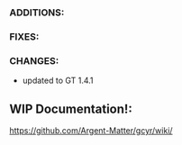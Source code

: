 ### ADDITIONS:

### FIXES:

### CHANGES:
- updated to GT 1.4.1

## WIP Documentation!:

https://github.com/Argent-Matter/gcyr/wiki/
